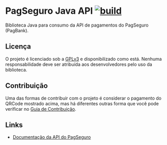 # PagSeguro Java API [![build](https://github.com/competeaqui/pagseguro-java-api/actions/workflows/build.yml/badge.svg)](https://github.com/competeaqui/pagseguro-java-api/actions/workflows/build.yml) 

<!-- [![Codacy Badge](https://app.codacy.com/project/badge/Grade/xxxxxx)](https://app.codacy.com/gh/competeaqui/pagseguro-java-api/dashboard?utm_source=gh&utm_medium=referral&utm_content=&utm_campaign=Badge_grade) [![Codacy Code Coverage](https://app.codacy.com/project/badge/Coverage/xxxxxx)](https://www.codacy.com/gh/competeaqui/pagseguro-java-api/dashboard?utm_source=github.com&utm_medium=referral&utm_content=competeaqui/pagseguro-java-api&utm_campaign=Badge_Coverage) -->

Biblioteca Java para consumo da API de pagamentos do PagSeguro (PagBank).

## Licença

O projeto é licenciado sob a [GPLv3](LICENSE) e disponibilizado como está. Nenhuma responsabilidade deve ser atribuída aos desenvolvedores pelo uso da biblioteca.

## Contribuição

Uma das formas de contribuir com o projeto é considerar o pagamento do QRCode mostrado acima, mas há diferentes outras forma que você pode verificar no [Guia de Contribuição](CONTRIBUTNG.md).

## Links

- [Documentação da API do PagSeguro](https://dev.pagseguro.uol.com.br)
